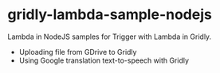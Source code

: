 # gridly-lambda-sample-nodejs

Lambda in NodeJS samples for Trigger with Lambda in Gridly.

* Uploading file from GDrive to Gridly
* Using Google translation text-to-speech with Gridly
